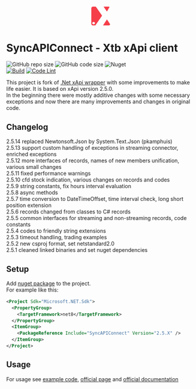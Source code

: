 <p align="center">
  <img src="\src\SyncAPIConnector\package_icon.png " alt="SyncAPIConnect" width="50"/>
</p>

# SyncAPIConnect - Xtb xApi client  

![GitHub repo size](https://img.shields.io/github/repo-size/jirikostiha/xtb-xApi)
![GitHub code size](https://img.shields.io/github/languages/code-size/jirikostiha/xtb-xApi)
![Nuget](https://img.shields.io/nuget/dt/SyncAPIConnect)  
[![Build](https://github.com/jirikostiha/xtb-xApi/actions/workflows/build.yml/badge.svg)](https://github.com/jirikostiha/xtb-xApi/actions/workflows/build.yml)
[![Code Lint](https://github.com/jirikostiha/xtb-xApi/actions/workflows/lint-code.yml/badge.svg)](https://github.com/jirikostiha/xtb-xApi/actions/workflows/lint-code.yml)

This project is fork of [.Net xApi wrapper](http://developers.xstore.pro/api/wrappers.html) with some improvements to make life easier.
It is based on xApi version 2.5.0.  
In the beginning there were mostly additive changes with some necessary exceptions and now there are many improvements and changes in original code.  

## Changelog

2.5.14 replaced Newtonsoft.Json by System.Text.Json (pkamphuis)  
2.5.13 support custom handling of exceptions in streaming connector, enriched exceptions  
2.5.12 more interfaces of records, names of new members unification, various small changes  
2.5.11 fixed performance warnings  
2.5.10 cfd stock indication, various changes on records and codes  
2.5.9 string constants, fix hours interval evaluation  
2.5.8 async methods  
2.5.7 time conversion to DateTimeOffset, time interval check, long short position extension  
2.5.6 records changed from classes to C# records  
2.5.5 common interfaces for streaming and non-streaming records, code constants  
2.5.4 codes to friendly string extensions  
2.5.3 timeout handling, trading examples  
2.5.2 new csproj format, set netstandard2.0  
2.5.1 cleaned linked binaries and set nuget dependencies

## Setup

Add [nuget package](https://www.nuget.org/packages/SyncAPIConnect) to the project.  
For example like this:
```xml
<Project Sdk="Microsoft.NET.Sdk">
  <PropertyGroup>
    <TargetFramework>net8</TargetFramework>
  </PropertyGroup>
  <ItemGroup>
    <PackageReference Include="SyncAPIConnect" Version="2.5.X" />
  </ItemGroup>
</Project>
```

## Usage

For usage see [example code](./src/xAPITest/Program.cs), [official page](http://developers.xstore.pro/) and [official documentation](http://developers.xstore.pro/documentation/)
